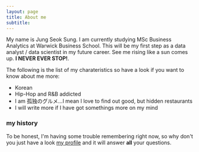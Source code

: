 ```yaml
---
layout: page
title: About me
subtitle: 
---
```


My name is Jung Seok Sung. I am currently studying MSc Business Analytics at Warwick Business School. This will be my first step as a data analyst / data scientist in my future career. See me rising like a sun comes up. **I NEVER EVER STOP!**. 

The following is the list of my charateristics so have a look if you want to know about me more:

- Korean
- Hip-Hop and R&B addicted
- I am 孤独のグルメ...I mean I love to find out good, but hidden restaurants 
- I will write more if I have got somethings more on my mind

### my history

To be honest, I'm having some trouble remembering right now, so why don't you just have a look [my profile](https://www.linkedin.com/in/jungseoksung0617/) and it will answer **all** your questions.
